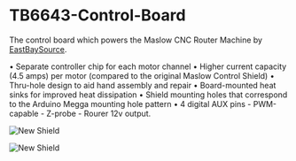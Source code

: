 # TB6643-Control-Board
The control board which powers the Maslow CNC Router Machine by
[EastBaySource](https://www.eastbaysource.com).

•	Separate controller chip for each motor channel
•	Higher current capacity (4.5 amps) per motor (compared to the original Maslow Control Shield)
•	Thru-hole design to aid hand assembly and repair
•	Board-mounted heat sinks for improved heat dissipation
•	Shield mounting holes that correspond to the Arduino Megga mounting hole pattern
•	4 digital AUX pins - PWM-capable - Z-probe - Rourer 12v output.


![New Shield](https://github.com/EBS-Maslow/TB6643-Control-Board/blob/main/Shield_v1.5b.jpg)

![New Shield](https://github.com/EBS-Maslow/TB6643-Control-Board/blob/main/TB_specs.gif)



